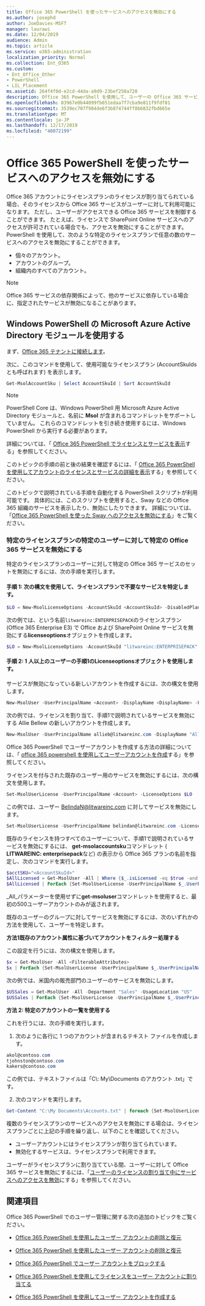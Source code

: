 ```yaml
---
title: Office 365 PowerShell を使ったサービスへのアクセスを無効にする
ms.author: josephd
author: JoeDavies-MSFT
manager: laurawi
ms.date: 12/04/2019
audience: Admin
ms.topic: article
ms.service: o365-administration
localization_priority: Normal
ms.collection: Ent_O365
ms.custom:
- Ent_Office_Other
- PowerShell
- LIL_Placement
ms.assetid: 264f4f0d-e2cd-44da-a9d9-23bef250a720
description: Office 365 PowerShell を使用して、ユーザーの Office 365 サービスへのアクセスを無効にします。
ms.openlocfilehash: 83967e0b44099fb651edaa7f7cba9e811f9fdf81
ms.sourcegitcommit: 3539ec707f984de6f3b874744ff8b6832fbd665e
ms.translationtype: MT
ms.contentlocale: ja-JP
ms.lasthandoff: 12/17/2019
ms.locfileid: "40072199"
---
```

# <a name="disable-access-to-services-with-office-365-powershell"></a>Office 365 PowerShell を使ったサービスへのアクセスを無効にする

Office 365 アカウントにライセンスプランのライセンスが割り当てられている場合、そのライセンスから Office 365 サービスがユーザーに対して利用可能になります。 ただし、ユーザーがアクセスできる Office 365 サービスを制御することができます。 たとえば、ライセンスで SharePoint Online サービスへのアクセスが許可されている場合でも、アクセスを無効にすることができます。 PowerShell を使用して、次のような特定のライセンスプランで任意の数のサービスへのアクセスを無効にすることができます。

- 個々のアカウント。
- アカウントのグループ。
- 組織内のすべてのアカウント。

>[!Note]
>Office 365 サービスの依存関係によって、他のサービスに依存している場合に、指定されたサービスが無効になることがあります。
>

## <a name="use-the-microsoft-azure-active-directory-module-for-windows-powershell"></a>Windows PowerShell の Microsoft Azure Active Directory モジュールを使用する

まず、[Office 365 テナントに接続します](connect-to-office-365-powershell.md#connect-with-the-microsoft-azure-active-directory-module-for-windows-powershell)。

次に、このコマンドを使用して、使用可能なライセンスプラン (AccountSkuIds とも呼ばれます) を表示します。

```powershell
Get-MsolAccountSku | Select AccountSkuId | Sort AccountSkuId
```

>[!Note]
>PowerShell Core は、Windows PowerShell 用 Microsoft Azure Active Directory モジュールと、名前に **Msol** が含まれるコマンドレットをサポートしていません。 これらのコマンドレットを引き続き使用するには、Windows PowerShell から実行する必要があります。
>

詳細については、「 [Office 365 PowerShell でライセンスとサービスを表示](view-licenses-and-services-with-office-365-powershell.md)する」を参照してください。
    
このトピックの手順の前と後の結果を確認するには、「 [Office 365 PowerShell を使用してアカウントのライセンスとサービスの詳細を表示](view-account-license-and-service-details-with-office-365-powershell.md)する」を参照してください。
    
このトピックで説明されている手順を自動化する PowerShell スクリプトが利用可能です。 具体的には、このスクリプトを使用すると、Sway などの Office 365 組織のサービスを表示したり、無効にしたりできます。 詳細については、「[Office 365 PowerShell を使った Sway へのアクセスを無効にする](disable-access-to-sway-with-office-365-powershell.md)」をご覧ください。
    
    
### <a name="disable-specific-office-365-services-for-specific-users-for-a-specific-licensing-plan"></a>特定のライセンスプランの特定のユーザーに対して特定の Office 365 サービスを無効にする
  
特定のライセンスプランのユーザーに対して特定の Office 365 サービスのセットを無効にするには、次の手順を実行します。
  
#### <a name="step-1-identify-the-undesirable-services-in-the-licensing-plan-by-using-the-following-syntax"></a>手順 1: 次の構文を使用して、ライセンスプランで不要なサービスを特定します。
    
```powershell
$LO = New-MsolLicenseOptions -AccountSkuId <AccountSkuId> -DisabledPlans "<UndesirableService1>", "<UndesirableService2>"...
```

次の例では、という名前`litwareinc:ENTERPRISEPACK`のライセンスプラン (Office 365 Enterprise E3) で Office および SharePoint Online サービスを無効にする**licenseoptions**オブジェクトを作成します。
    
```powershell
$LO = New-MsolLicenseOptions -AccountSkuId "litwareinc:ENTERPRISEPACK" -DisabledPlans "SHAREPOINTWAC", "SHAREPOINTENTERPRISE"
```

#### <a name="step-2-use-the-licenseoptions-object-from-step-1-on-one-or-more-users"></a>手順 2: 1 人以上のユーザーの手順1の**Licenseoptions**オブジェクトを使用します。
    
サービスが無効になっている新しいアカウントを作成するには、次の構文を使用します。
    
```powershell
New-MsolUser -UserPrincipalName <Account> -DisplayName <DisplayName> -FirstName <FirstName> -LastName <LastName> -LicenseAssignment <AccountSkuId> -LicenseOptions $LO -UsageLocation <CountryCode>
```

次の例では、ライセンスを割り当て、手順1で説明されているサービスを無効にする Allie Bellew の新しいアカウントを作成します。
    
```powershell
New-MsolUser -UserPrincipalName allieb@litwareinc.com -DisplayName "Allie Bellew" -FirstName Allie -LastName Bellew -LicenseAssignment litwareinc:ENTERPRISEPACK -LicenseOptions $LO -UsageLocation US
```

Office 365 PowerShell でユーザーアカウントを作成する方法の詳細については、「 [office 365 powershell を使用してユーザーアカウントを作成](create-user-accounts-with-office-365-powershell.md)する」を参照してください。
    
ライセンスを付与された既存のユーザー用のサービスを無効にするには、次の構文を使用します。
    
```powershell
Set-MsolUserLicense -UserPrincipalName <Account> -LicenseOptions $LO
```

この例では、ユーザー BelindaN@litwareinc.com に対してサービスを無効にします。
    
```powershell
Set-MsolUserLicense -UserPrincipalName belindan@litwareinc.com -LicenseOptions $LO
```

既存のライセンスを持つすべてのユーザーについて、手順1で説明されているサービスを無効にするには、 **get-msolaccountsku**コマンドレット ( **LITWAREINC: enterprisepack**など) の表示から Office 365 プランの名前を指定し、次のコマンドを実行します。
    
```powershell
$acctSKU="<AccountSkuId>"
$AllLicensed = Get-MsolUser -All | Where {$_.isLicensed -eq $true -and $_.licenses[0].AccountSku.SkuPartNumber -eq ($acctSKU).Substring($acctSKU.IndexOf(":")+1, $acctSKU.Length-$acctSKU.IndexOf(":")-1)}
$AllLicensed | ForEach {Set-MsolUserLicense -UserPrincipalName $_.UserPrincipalName -LicenseOptions $LO}
```

 _All_パラメーターを使用せずに**get-msoluser**コマンドレットを使用すると、最初の500ユーザーアカウントのみが返されます。

既存のユーザーのグループに対してサービスを無効にするには、次のいずれかの方法を使用して、ユーザーを特定します。
    
**方法1既存のアカウント属性に基づいてアカウントをフィルター処理する** 

この設定を行うには、次の構文を使用します。
    
```powershell
$x = Get-MsolUser -All <FilterableAttributes>
$x | ForEach {Set-MsolUserLicense -UserPrincipalName $_.UserPrincipalName -LicenseOptions $LO}
```

次の例では、米国内の販売部門のユーザーのサービスを無効にします。
    
```powershell
$USSales = Get-MsolUser -All -Department "Sales" -UsageLocation "US"
$USSales | ForEach {Set-MsolUserLicense -UserPrincipalName $_.UserPrincipalName -LicenseOptions $LO}
```

**方法 2: 特定のアカウントの一覧を使用する** 

これを行うには、次の手順を実行します。
    
1. 次のように各行に 1 つのアカウントが含まれるテキスト ファイルを作成します。
    
  ```powershell
  akol@contoso.com
  tjohnston@contoso.com
  kakers@contoso.com
  ```

  この例では、テキストファイルは「C\\: My\\Documents のアカウント .txt」です。
    
2. 次のコマンドを実行します。
    
  ```powershell
  Get-Content "C:\My Documents\Accounts.txt" | foreach {Set-MsolUserLicense -UserPrincipalName $_ -LicenseOptions $LO}
  ```

複数のライセンスプランのサービスへのアクセスを無効にする場合は、ライセンスプランごとに上記の手順を繰り返し、以下のことを確認してください。

- ユーザーアカウントにはライセンスプランが割り当てられています。
- 無効化するサービスは、ライセンスプランで利用できます。

ユーザーがライセンスプランに割り当てている間、ユーザーに対して Office 365 サービスを無効にするには、「[ユーザーのライセンスの割り当て中にサービスへのアクセスを無効](disable-access-to-services-while-assigning-user-licenses.md)にする」を参照してください。


## <a name="see-also"></a>関連項目
<a name="SeeAlso"> </a>

Office 365 PowerShell でのユーザー管理に関する次の追加のトピックをご覧ください。
  
- [Office 365 PowerShell を使用したユーザー アカウントの削除と復元](delete-and-restore-user-accounts-with-office-365-powershell.md)
    
- [Office 365 PowerShell を使用したユーザー アカウントの削除と復元](delete-and-restore-user-accounts-with-office-365-powershell.md)
    
- [Office 365 PowerShell でユーザー アカウントをブロックする](block-user-accounts-with-office-365-powershell.md)
    
- [Office 365 PowerShell を使用してライセンスをユーザー アカウントに割り当てる](assign-licenses-to-user-accounts-with-office-365-powershell.md)
    
- [Office 365 PowerShell を使用してユーザー アカウントを作成する](create-user-accounts-with-office-365-powershell.md)
    
